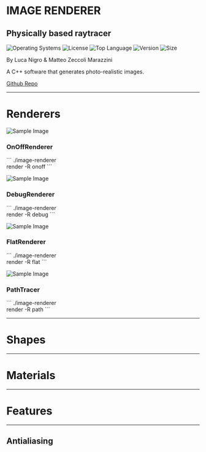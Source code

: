 <!-- .slide: data-state="layout-title"  -->

# IMAGE RENDERER

## Physically based raytracer

![Operating Systems](https://img.shields.io/badge/OS-Linux%20%7C%20MacOS%20%7C%20Windows-lightgrey)
![License](https://img.shields.io/github/license/teozec/image-renderer)
![Top Language](https://img.shields.io/github/languages/top/teozec/image-renderer)
![Version](https://img.shields.io/github/v/release/teozec/image-renderer)
![Size](https://img.shields.io/github/repo-size/teozec/image-renderer)

<p>By Luca Nigro & Matteo Zeccoli Marazzini</p>

<p>A C++ software that generates photo-realistic images.</p>
  
<p class="no-fragment btn-group" role="group" aria-label="Basic example">
<a class="btn btn-lg btn-warning text-dark" href="https://github.com/teozec/image-renderer">Github Repo</a>
</p>

---

<!-- .slide: data-state="layout-has-icon" -->

# Renderers

<div class="card-group">
  <div class="card fragment fade-in-then-semi-out" style="width: 12em">
    <img data-src="images/renderer_onoff.png" class="card-img-top img-fluid" alt="Sample Image">
    <div class="card-body">
      <h3 class="card-title">OnOffRenderer</h3>
      <p class="card-text">
        ```
          ./image-renderer render -R onoff
        ```
      </p>
    </div>
  </div>
  <div class="card-group">
  <div class="card fragment fade-in-then-semi-out" style="width: 12em">
    <img data-src="images/renderer_debug.png" class="card-img-top img-fluid" alt="Sample Image">
    <div class="card-body">
      <h3 class="card-title">DebugRenderer</h3>
      <p class="card-text">
        ```
          ./image-renderer render -R debug
        ```
      </p>
    </div>
  </div>
  <div class="card fragment fade-in-then-semi-out" style="width: 12em">
    <img data-src="images/renderer_flat.png" class="card-img-top img-fluid" alt="Sample Image">
    <div class="card-body">
      <h3 class="card-title">FlatRenderer</h3>
      <p class="card-text">
        ```
          ./image-renderer render -R flat
        ```
      </p>
    </div>
  </div>
  <div class="card fragment fade-in-then-semi-out" style="width: 12em">
    <img data-src="images/renderer_path.png" class="card-img-top img-fluid" alt="Sample Image">
    <div class="card-body">
      <h3 class="card-title">PathTracer</h3>
      <p class="card-text">
        ```
          ./image-renderer render -R path
        ```
      </p>
    </div>
  </div>
</div>

---

<!-- .slide: data-state="layout-has-icon" -->

# Shapes

---

<!-- .slide: data-state="layout-background-video" data-background-video="images/materials.mp4" -->
  
# Materials

---

<!-- .slide: data-state="layout-has-icon" -->

# Features

---

<!-- .slide: data-state="layout-mostly-image" data-background-image="images/antialiasing.gif" -->

## Antialiasing


